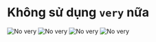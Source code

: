 # Không sử dụng `very` nữa

![No very](@/images/no-very.png)
![No very](@/images/no-very.jpg)
![No very](@/images/no-very2.jpg)
![No very](@/images/no-very3.jpg)


